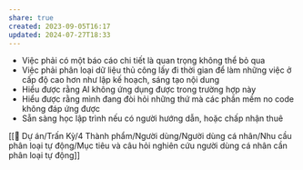 ```yaml
---
share: true
created: 2023-09-05T16:17
updated: 2024-07-27T18:33
---
```

- Việc phải có một báo cáo chi tiết là quan trọng không thể bỏ qua
- Việc phải phân loại dữ liệu thủ công lấy đi thời gian để làm những việc ở cấp độ cao hơn như lập kế hoạch, sáng tạo nội dung
- Hiểu được rằng AI không ứng dụng được trong trường hợp này
- Hiểu được rằng mình đang đòi hỏi những thứ mà các phần mềm no code không đáp ứng được
- Sẵn sàng học lập trình nếu có người hướng dẫn, hoặc chấp nhận thuê

[[📐 Dự án/Trấn Kỳ/4 Thành phẩm/Người dùng/Người dùng cá nhân/Nhu cầu phân loại tự động/Mục tiêu và câu hỏi nghiên cứu người dùng cá nhân cần phân loại tự động]]
